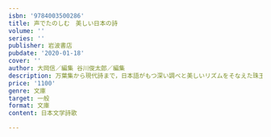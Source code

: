 ```yaml
---
isbn: '9784003500286'
title: 声でたのしむ　美しい日本の詩
volume: ''
series: ''
publisher: 岩波書店
pubdate: '2020-01-18'
cover: ''
author: 大岡信／編集 谷川俊太郎／編集
description: 万葉集から現代詩まで，日本語がもつ深い調べと美しいリズムをそなえた珠玉の作品を精選．
price: '1100'
genre: 文庫
target: 一般
format: 文庫
content: 日本文学詩歌

---
```


